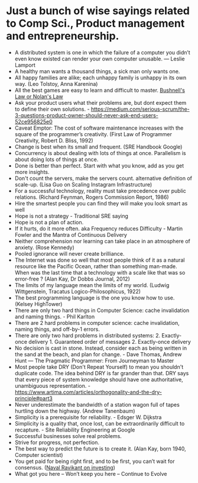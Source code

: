 # Just a bunch of wise sayings related to Comp Sci., Product management and entrepreneurship.
- A distributed system is one in which the failure of a computer you didn’t even know existed can render your own computer unusable. — Leslie Lamport 
- A healthy man wants a thousand things, a sick man only wants one.
- All happy families are alike; each unhappy family is unhappy in its own way. (Leo Tolstoy, Anna Karenina)
- All the best games are easy to learn and difficult to master. [Bushnell's Law or Nolan's Law](https://en.wikipedia.org/wiki/Bushnell%27s_Law)
- Ask your product users what their problems are, but dont expect them to define their own solutions. - https://medium.com/serious-scrum/the-3-questions-product-owner-should-never-ask-end-users-52ce956825e0 
- Caveat Emptor: The cost of software maintenance increases with the square of the programmer’s creativity. (First Law of Programmer Creativity, Robert D. Bliss, 1992)
- Change is best when its small and frequent. (SRE Handbook Google)
- Concurrency is about dealing with lots of things at once. Parallelism is about doing lots of things at once.
- Done is better than perfect. Start with what you know, add as you get more insights.
- Don't count the servers, make the servers count. alternative definition of scale-up. (Lisa Guo on Scaling Instagram Infrastructure)
- For a successful technology, reality must take precedence over public relations. (Richard Feynman, Rogers Commission Report, 1986)
- Hire the smartest people you can find they will make you look smart as well
- Hope is not a strategy - Traditional SRE saying
- Hope is not a plan of action. 
- If it hurts, do it more often. aka Frequency reduces Difficulty - Martin Fowler and the Mantra of Continuous Delivery  
- Neither comprehension nor learning can take place in an atmosphere of anxiety. (Rose Kennedy)
- Pooled ignorance will never create brilliance.
- The Internet was done so well that most people think of it as a natural resource like the Pacific Ocean, rather than something man-made. When was the last time that a technology with a scale like that was so error-free ? (Alan Kay, Dr Dobbs Journal, 2012)
- The limits of my language mean the limits of my world. (Ludwig Wittgenstein, Tracatus Logico-Philosophicus, 1922)
- The best programming language is the one you know how to use. (Kelsey HighTower)
- There are only two hard things in Computer Science: cache invalidation and naming things. - Phil Karlton
- There are 2 hard problems in computer science: cache invalidation, naming things, and off-by-1 errors.
- There are only two hard problems in distributed systems:  2. Exactly-once delivery 1. Guaranteed order of messages 2. Exactly-once delivery
- No decision is cast in stone. Instead, consider each as being written in the sand at the beach, and plan for change. - Dave Thomas, Andrew Hunt — The Pragmatic Programmer: From Journeyman to Master
- Most people take DRY (Don't Repeat Yourself) to mean you shouldn't duplicate code. The idea behind DRY is far grander than that. DRY says that every piece of system knowledge should have one authoritative, unambiguous representation. - https://www.artima.com/articles/orthogonality-and-the-dry-principle#part3
- Never underestimate the bandwidth of a station wagon full of tapes hurtling down the highway. (Andrew Tanenbaum)
- Simplicity is a prerequisite for reliability. - Edsger W. Dijkstra
- Simplicity is a quality that, once lost, can be extraordinarily difficult to recapture. - Site Reliability Engineering at Google
- Successful businesses solve real problems.
- Strive for progress, not perfection.
- The best way to predict the future is to create it. (Alan Kay, born 1940, Computer scientist)
- You get paid for being right first, and to be first, you can’t wait for consensus. ([Naval Ravikant on investing](https://www.navalmanack.com/secret-sections/investing))
- What got you here – Won’t keep you here – Continue to Evolve 

